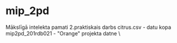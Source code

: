 # mip_2pd
Mākslīgā intelekta pamati 2.praktiskais darbs
citrus.csv - datu kopa \
mip2pd_201rdb021 - "Orange" projekta datne \
